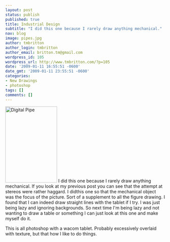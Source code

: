 ```yaml
---
layout: post
status: publish
published: true
title: Industrial Design
subtitle: "I did this one because I rarely draw anything mechanical."
nav: blog
image: pipes.jpg
author: tmbritton
author_login: tmbritton
author_email: britton.tm@gmail.com
wordpress_id: 105
wordpress_url: http://www.tmbritton.com/?p=105
date: '2009-01-11 16:55:51 -0600'
date_gmt: '2009-01-11 23:55:51 -0600'
categories:
- New Drawings
- photoshop
tags: []
comments: []
---
```

<p><a href="http://www.tmbritton.com/art/photo/3186506415/digital-pipe.html" class="tt-flickr tt-flickr-Small" title="Digital Pipe"><img class="float-right" src="http://farm4.static.flickr.com/3298/3186506415_50c63ba4b1_m.jpg" alt="Digital Pipe" width="163" height="240" /></a> I did this one because I rarely draw anything mechanical.  If you look at my previous post you can see that the attempt at stereos were rather haggard.  I didthis one so that the mechanical object was the focus of the picture.  Sort of a supplement to all the figure drawing.  I found that I can indeed draw straight lines with the tablet if I try.  I was just being lazy and ignoring backgrounds.  So next time I'm being lazy and not wanting to draw a table or something I can just look at this one and make myself do it.</p>
<p>This is all photoshop with a wacom tablet.  Probably excessively overlaid with texture, but that how I like to do things.</p>
